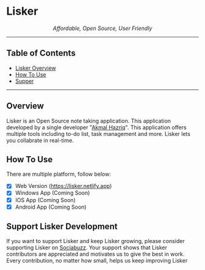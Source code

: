 # Lisker

<p align="center">
    <i>Affordable, Open Source, User Friendly</i>
</p>
<hr>

## Table of Contents
* [Lisker Overview](#overview)
* [How To Use](#how-to-use)
* [Supper](#support-lisker-development)

<hr>

## Overview
Lisker is an Open Source note taking application. This application developed by a single developer "<a href="https://instagram.com/ahazriq7872" about="blank">Akmal Hazriq</a>". This application offers multiple tools including to-do list, task management and more. Lisker lets you collabrate in real-time.

## How To Use
There are multiple platform, follow below:
- [x] Web Version (https://lisker.netlify.app)
- [x] Windows App (Coming Soon)
- [x] IOS App (Coming Soon)
- [x] Android App (Coming Soon)

## Support Lisker Development
If you want to support Lisker and keep Lisker growing, please consider supporting Lisker on [Sociabuzz](https://sociabuzz.com/akmalhazriq/tribe). Your support shows that Lisker contributors are appreciated and motivates us to give the best in work. Every contribution, no matter how small, helps us keep improving Lisker